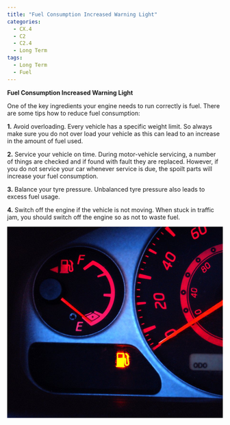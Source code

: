 ```yaml
---
title: "Fuel Consumption Increased Warning Light"
categories:
  - CX.4
  - C2
  - C2.4
  - Long Term
tags:
  - Long Term
  - Fuel
---
```


**Fuel Consumption Increased Warning Light**

One of the key ingredients your engine needs to run correctly is fuel. There are some tips how to reduce fuel consumption: 

**1.** Avoid overloading. Every vehicle has a specific weight limit. So always make sure you do not over load your vehicle as this can lead to an increase in the amount of fuel used.

**2.** Service your vehicle on time. During motor-vehicle servicing, a number of things are checked and if found with fault they are replaced. However, if you do not service your car whenever service is due, the spoilt parts will increase your fuel consumption.

**3.** Balance your tyre pressure. Unbalanced tyre pressure also leads to excess fuel usage.

**4.** Switch off the engine if the vehicle is not moving. When stuck in traffic jam, you should switch off the engine so as not to waste fuel.

![image](https://github.com/ADOxx-org/DISRUPT-Knowledge-Base/blob/master/assets/images/running-on-empty-1562739.jpg)
